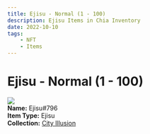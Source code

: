 ```yaml
---
title: Ejisu - Normal (1 - 100)
description: Ejisu Items in Chia Inventory
date: 2022-10-10
tags:
    - NFT
    - Items
---
```


# Ejisu - Normal (1 - 100)
<div class="item_thumbnail">
<img loading="lazy" src="https://4sisvzpcd3dg2wpj7whssarhra2k5nxnhpu73nlbhepauenkie.arweave.net/5JEq5eI-exm1Z6f2PKQIniDSutu076f21YTkeChGqQc"><br/>
<div><strong>Name:</strong> Ejisu#796</div>
<div><strong>Item Type:</strong> Ejisu</div>
<div><strong>Collection:</strong> <a href="https://www.spacescan.io/xch/nft/collection/col1lend2dcn558km4wcwta4xnkfv3xpcmlp9kyt0m909emvfxechlyqdl5ndg">City Illusion</a></div>
</div>

